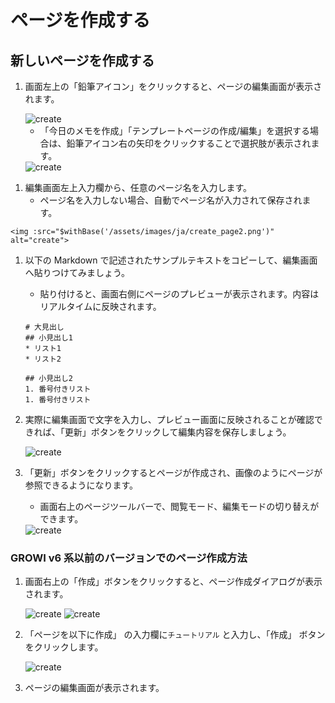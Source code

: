 # ページを作成する

## 新しいページを作成する

1. 画面左上の「鉛筆アイコン」をクリックすると、ページの編集画面が表示されます。

    <img :src="$withBase('/assets/images/ja/create.png')" alt="create">

    - 「今日のメモを作成」「テンプレートページの作成/編集」を選択する場合は、鉛筆アイコン右の矢印をクリックすることで選択肢が表示されます。

    <img :src="$withBase('/assets/images/ja/create_page1.png')" alt="create">
<!-- textlint-disable weseek/max-kanji-continuous-len -->
1. 編集画面左上入力欄から、任意のページ名を入力します。
    - ページ名を入力しない場合、自動でページ名が入力されて保存されます。
<!-- textlint-enable weseek/max-kanji-continuous-len -->

    <img :src="$withBase('/assets/images/ja/create_page2.png')" alt="create">

1. 以下の Markdown で記述されたサンプルテキストをコピーして、編集画面へ貼りつけてみましょう。
    - 貼り付けると、画面右側にページのプレビューが表示されます。内容はリアルタイムに反映されます。

    ```
    # 大見出し
    ## 小見出し1
    * リスト1
    * リスト2

    ## 小見出し2
    1. 番号付きリスト
    1. 番号付きリスト
    ```

1. 実際に編集画面で文字を入力し、プレビュー画面に反映されることが確認できれば、「更新」ボタンをクリックして編集内容を保存しましょう。

    <img :src="$withBase('/assets/images/ja/create_page3.png')" alt="create">

1. 「更新」ボタンをクリックするとページが作成され、画像のようにページが参照できるようになります。
    - 画面右上のページツールバーで、閲覧モード、編集モードの切り替えができます。

    <img :src="$withBase('/assets/images/ja/create_page4.png')" alt="create">

### GROWI v6 系以前のバージョンでのページ作成方法

1. 画面右上の「作成」ボタンをクリックすると、ページ作成ダイアログが表示されます。

    <img :src="$withBase('/assets/images/ja/create_page5.png')" alt="create">

    <img :src="$withBase('/assets/images/ja/create_page6.png')" alt="create">

1. 「ページを以下に作成」 の入力欄に`チュートリアル` と入力し、「作成」 ボタンをクリックします。

    <img :src="$withBase('/assets/images/ja/create_page7.png')" alt="create">

1. ページの編集画面が表示されます。
